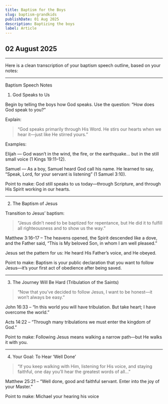 ```yaml
---
title: Baptism for the Boys  
slug: baptism-grandkids  
publishDate: 01 Aug 2025  
description: Baptizing the boys  
label: Article  
---
```


## 02 August 2025

---

Here is a clean transcription of your baptism speech outline, based on your notes:


---

Baptism Speech Notes

1. God Speaks to Us

Begin by telling the boys how God speaks.
Use the question: “How does God speak to you?”

Explain:

> “God speaks primarily through His Word. He stirs our hearts when we hear it—just like He stirred yours.”



Examples:

Elijah — God wasn’t in the wind, the fire, or the earthquake... but in the still small voice (1 Kings 19:11–12).

Samuel — As a boy, Samuel heard God call his name. He learned to say, “Speak, Lord, for your servant is listening” (1 Samuel 3:10).


Point to make:
God still speaks to us today—through Scripture, and through His Spirit working in our hearts.


---

2. The Baptism of Jesus

Transition to Jesus’ baptism:

> “Jesus didn’t need to be baptized for repentance, but He did it to fulfill all righteousness and to show us the way.”



Matthew 3:16–17 – The heavens opened, the Spirit descended like a dove, and the Father said, “This is My beloved Son, in whom I am well pleased.”

Jesus set the pattern for us: He heard His Father’s voice, and He obeyed.


Point to make:
Baptism is your public declaration that you want to follow Jesus—it’s your first act of obedience after being saved.


---

3. The Journey Will Be Hard (Tribulation of the Saints)

> “Now that you’ve decided to follow Jesus, I want to be honest—it won’t always be easy.”



John 16:33 – “In this world you will have tribulation. But take heart; I have overcome the world.”

Acts 14:22 – “Through many tribulations we must enter the kingdom of God.”


Point to make:
Following Jesus means walking a narrow path—but He walks it with you.


---

4. Your Goal: To Hear ‘Well Done’

> “If you keep walking with Him, listening for His voice, and staying faithful, one day you’ll hear the greatest words of all…”



Matthew 25:21 – “Well done, good and faithful servant. Enter into the joy of your Master.”


Point to make:
Michael your hearing his voice 
